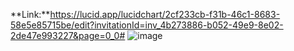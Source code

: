**Link:**https://lucid.app/lucidchart/2cf233cb-f31b-46c1-8683-58e5e85715be/edit?invitationId=inv_4b273886-b052-49e9-8e02-2de47e993227&page=0_0#
![image](https://github.com/Project-Impacta/Modelo-Banco/assets/114624530/c6885b75-8596-46eb-a877-f3d66b94440d)



